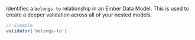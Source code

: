 Identifies a `belongs-to` relationship in an Ember Data Model. This is used to create a deeper validation across all of your nested models.

```javascript
// Example
validator('belongs-to')
```
